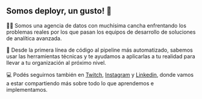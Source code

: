 ## Somos deployr, un gusto! 👋

🙋‍♀️ Somos una agencia de datos con muchísima cancha enfrentando los problemas reales por los que pasan los equipos de desarrollo de soluciones de analítica avanzada.

🌈 Desde la primera línea de código al pipeline más automatizado, sabemos usar las herramientas técnicas y te ayudamos a aplicarlas a tu realidad para llevar a tu organización al próximo nivel.

💻 Podés seguirnos también en [Twitch](https://www.twitch.tv/deployr), [Instagram](https://www.instagram.com/deployr.ai/) y [Linkedin](https://www.linkedin.com/company/deployrai/), donde vamos a estar compartiendo más sobre todo lo que aprendemos e implementamos.


